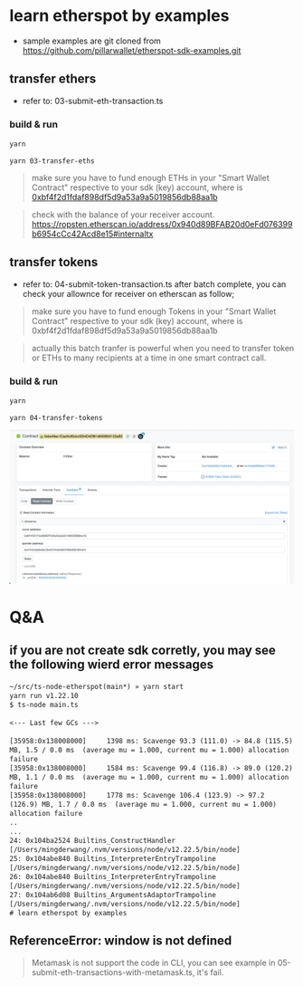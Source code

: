 # learn etherspot by examples
* sample examples are git cloned from https://github.com/pillarwallet/etherspot-sdk-examples.git

## transfer ethers
* refer to: 03-submit-eth-transaction.ts

### build & run
```
yarn
```
```
yarn 03-transfer-eths
```
> make sure you have to fund enough ETHs in your "Smart Wallet Contract" respective to your sdk (key) account, where is 
[0xbf4f2d1fdaf898df5d9a53a9a5019856db88aa1b](
https://ropsten.etherscan.io/address/0xbf4f2d1fdaf898df5d9a53a9a5019856db88aa1b)

> check with the balance of your receiver account. https://ropsten.etherscan.io/address/0x940d89BFAB20d0eFd076399b6954cCc42Acd8e15#internaltx

## transfer tokens
* refer to: 04-submit-token-transaction.ts 
after batch complete, you can check your allownce for receiver on etherscan as follow;

> make sure you have to fund enough Tokens in your "Smart Wallet Contract" respective to your sdk (key) account, where is 0xbf4f2d1fdaf898df5d9a53a9a5019856db88aa1b

> actually this batch tranfer is powerful when you need to transfer token or ETHs to many recipients at a time in one smart contract call.


### build & run
```
yarn
```
```
yarn 04-transfer-tokens
```
![](./images/04-demo-check-result.png)


# Q&A
## if you are not create sdk corretly, you may see the following wierd error messages
```
~/src/ts-node-etherspot(main*) » yarn start                                                              
yarn run v1.22.10
$ ts-node main.ts

<--- Last few GCs --->

[35958:0x138008000]     1398 ms: Scavenge 93.3 (111.0) -> 84.8 (115.5) MB, 1.5 / 0.0 ms  (average mu = 1.000, current mu = 1.000) allocation failure
[35958:0x138008000]     1584 ms: Scavenge 99.4 (116.8) -> 89.0 (120.2) MB, 1.1 / 0.0 ms  (average mu = 1.000, current mu = 1.000) allocation failure
[35958:0x138008000]     1778 ms: Scavenge 106.4 (123.9) -> 97.2 (126.9) MB, 1.7 / 0.0 ms  (average mu = 1.000, current mu = 1.000) allocation failure
..
...
24: 0x104ba2524 Builtins_ConstructHandler [/Users/mingderwang/.nvm/versions/node/v12.22.5/bin/node]
25: 0x104abe840 Builtins_InterpreterEntryTrampoline [/Users/mingderwang/.nvm/versions/node/v12.22.5/bin/node]
26: 0x104abe840 Builtins_InterpreterEntryTrampoline [/Users/mingderwang/.nvm/versions/node/v12.22.5/bin/node]
27: 0x104ab6d08 Builtins_ArgumentsAdaptorTrampoline [/Users/mingderwang/.nvm/versions/node/v12.22.5/bin/node]
# learn etherspot by examples

```

## ReferenceError: window is not defined
> Metamask is not support the code in CLI, you can see example in 05-submit-eth-transactions-with-metamask.ts, it's fail.
